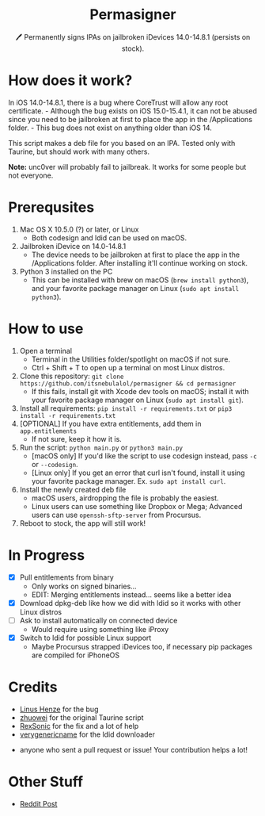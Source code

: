 <h1 align="center">Permasigner</h1>
<p align="center">🖊 Permanently signs IPAs on jailbroken iDevices 14.0-14.8.1 (persists on stock).</p>

# How does it work?
In iOS 14.0-14.8.1, there is a bug where CoreTrust will allow any root certificate. 
    - Although the bug exists on iOS 15.0-15.4.1, it can not be abused since you need to be jailbroken at first to place the app in the /Applications folder. 
    - This bug does not exist on anything older than iOS 14.

This script makes a deb file for you based on an IPA. Tested only with Taurine, but should work with many others.

**Note:** unc0ver will probably fail to jailbreak. It works for some people but not everyone.

# Prerequsites
1. Mac OS X 10.5.0 (?) or later, or Linux
    - Both codesign and ldid can be used on macOS.
2. Jailbroken iDevice on 14.0-14.8.1
    - The device needs to be jailbroken at first to place the app in the /Applications folder. After installing it'll continue working on stock.
3. Python 3 installed on the PC
    - This can be installed with brew on macOS (`brew install python3`), and your favorite package manager on Linux (`sudo apt install python3`).

# How to use
1. Open a terminal
    - Terminal in the Utilities folder/spotlight on macOS if not sure.
    - Ctrl + Shift + T to open up a terminal on most Linux distros.
2. Clone this repository: `git clone https://github.com/itsnebulalol/permasigner && cd permasigner`
    - If this fails, install git with Xcode dev tools on macOS; install it with your favorite package manager on Linux (`sudo apt install git`).
3. Install all requirements: `pip install -r requirements.txt` or `pip3 install -r requirements.txt`
4. [OPTIONAL] If you have extra entitlements, add them in `app.entitlements`
    - If not sure, keep it how it is.
5. Run the script: `python main.py` or `python3 main.py`
    - [macOS only] If you'd like the script to use codesign instead, pass `-c` or `--codesign`.
    - [Linux only] If you get an error that curl isn't found, install it using your favorite package manager. Ex. `sudo apt install curl`.
6. Install the newly created deb file
    - macOS users, airdropping the file is probably the easiest.
    - Linux users can use something like Dropbox or Mega; Advanced users can use `openssh-sftp-server` from Procursus.
7. Reboot to stock, the app will still work!

# In Progress
- [x] Pull entitlements from binary
    - Only works on signed binaries...
    - EDIT: Merging entitlements instead... seems like a better idea
- [x] Download dpkg-deb like how we did with ldid so it works with other Linux distros
- [ ] Ask to install automatically on connected device
    - Would require using something like iProxy
- [x] Switch to ldid for possible Linux support
    - Maybe Procursus strapped iDevices too, if necessary pip packages are compiled for iPhoneOS

# Credits
- [Linus Henze](https://github.com/LinusHenze) for the bug
- [zhuowei](https://github.com/zhuowei) for the original Taurine script
- [RexSonic](https://github.com/RexSonic) for the fix and a lot of help
- [verygenericname](https://github.com/verygenericname) for the ldid downloader
+ anyone who sent a pull request or issue! Your contribution helps a lot!

# Other Stuff
- [Reddit Post](https://www.reddit.com/r/jailbreak/comments/vqnazh/free_release_permasigner_generate_a_permasigned)
